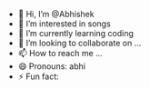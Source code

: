 - 👋 Hi, I’m @Abhishek
- 👀 I’m interested in songs 
- 🌱 I’m currently learning coding
- 💞️ I’m looking to collaborate on ...
- 📫 How to reach me ...
- 😄 Pronouns: abhi
- ⚡ Fun fact: 

<!---
Abhishek8ai/Abhishek8ai is a ✨ special ✨ repository because its `README.md` (this file) appears on your GitHub profile.
You can click the Preview link to take a look at your changes.
--->
